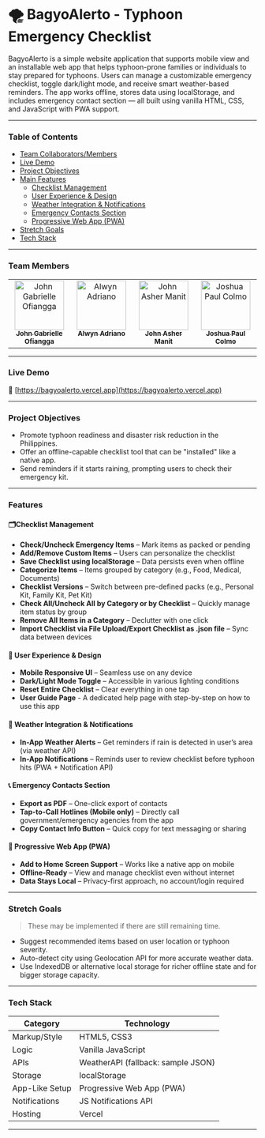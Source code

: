 # 🌪️ BagyoAlerto - Typhoon Emergency Checklist

BagyoAlerto is a simple website application that supports mobile view and an installable web app that helps typhoon-prone families or individuals to stay prepared for typhoons. Users can manage a customizable emergency checklist, toggle dark/light mode, and receive smart weather-based reminders. The app works offline, stores data using localStorage, and includes emergency contact section — all built using vanilla HTML, CSS, and JavaScript with PWA support.

---

### Table of Contents

- [Team Collaborators/Members](#team-members)
- [Live Demo](#live-demo)
- [Project Objectives](#project-objectives)
- [Main Features](#features)
  - [Checklist Management](#features)
  - [User Experience & Design](#features)
  - [Weather Integration & Notifications](#features)
  - [Emergency Contacts Section](#features)
  - [Progressive Web App (PWA)](#features)
- [Stretch Goals](#stretch-goals)
- [Tech Stack](#tech-stack)

---

### Team Members
<table>
  <tbody>
    <tr>
      <td align="center" valign="top" width="14.28%">
        <a href="https://github.com/GABlane">
          <img src="https://avatars.githubusercontent.com/u/154031355?v=4" width="100px;" alt="John Gabrielle Ofiangga"/>
          <br/>
          <sub>
          <b>
            John Gabrielle Ofiangga
          </b>
          </sub>
        </a>
      <td align="center" valign="top" width="14.28%">
        <a href="https://github.com/sis0n">
          <img src="https://avatars.githubusercontent.com/u/149801329?v=4" width="100px;" alt="Alwyn Adriano"/>
          <br/>
          <sub>
          <b>
            Alwyn Adriano
          </b>
          </sub>
        </a>
      </td>
      <td align="center" valign="top" width="14.28%">
        <a href="https://github.com/99lash">
          <img src="https://avatars.githubusercontent.com/u/124173983?v=4" width="100px;" alt="John Asher Manit"/>
          <br/>
          <sub>
          <b>
            John Asher Manit
          </b>
          </sub>
        </a>
      </td>
      <td align="center" valign="top" width="14.28%">
        <a href="https://github.com/merikh2004">
          <img src="https://avatars.githubusercontent.com/u/147936249?v=4" width="100px;" alt="Joshua Paul Colmo"/>
          <br/>
          <sub>
          <b>
            Joshua Paul Colmo
          </b>
          </sub>
        </a>
      </td>
    </tr>
  </tbody>
</table>

---

### Live Demo

🔗 [https://bagyoalerto.vercel.app](https://bagyoalerto.vercel.app)

---

### Project Objectives

- Promote typhoon readiness and disaster risk reduction in the Philippines.
- Offer an offline-capable checklist tool that can be "installed" like a native app.
- Send reminders if it starts raining, prompting users to check their emergency kit.

---

### Features

#### 🗂️Checklist Management
- **Check/Uncheck Emergency Items** – Mark items as packed or pending
- **Add/Remove Custom Items** – Users can personalize the checklist
- **Save Checklist using localStorage** – Data persists even when offline
- **Categorize Items** – Items grouped by category (e.g., Food, Medical, Documents)
- **Checklist Versions** – Switch between pre-defined packs (e.g., Personal Kit, Family Kit, Pet Kit)
- **Check All/Uncheck All by Category or by Checklist** – Quickly manage item status by group
- **Remove All Items in a Category** – Declutter with one click
- **Import Checklist via File Upload/Export Checklist as .json file** – Sync data between devices

#### 📱 User Experience & Design
- **Mobile Responsive UI** – Seamless use on any device
- **Dark/Light Mode Toggle** – Accessible in various lighting conditions
- **Reset Entire Checklist** – Clear everything in one tap
- **User Guide Page** - A dedicated help page with step-by-step on how to use this app


#### 📡 Weather Integration & Notifications
- **In-App Weather Alerts** – Get reminders if rain is detected in user’s area (via weather API)
- **In-App Notifications** – Reminds user to review checklist before typhoon hits (PWA + Notification API)

#### 📞 Emergency Contacts Section
- **Export as PDF** – One-click export of contacts
- **Tap-to-Call Hotlines (Mobile only)** – Directly call government/emergency agencies from the app
- **Copy Contact Info Button** – Quick copy for text messaging or sharing

#### 🧩 Progressive Web App (PWA)
- **Add to Home Screen Support** – Works like a native app on mobile
- **Offline-Ready** – View and manage checklist even without internet
- **Data Stays Local** – Privacy-first approach, no account/login required

---

### Stretch Goals

> These may be implemented if there are still remaining time.

- Suggest recommended items based on user location or typhoon severity.
- Auto-detect city using Geolocation API for more accurate weather data.
- Use IndexedDB or alternative local storage for richer offline state and for bigger storage capacity.

---

### Tech Stack

| Category       | Technology                         |
| -------------- | ---------------------------------- |
| Markup/Style   | HTML5, CSS3                        |
| Logic          | Vanilla JavaScript                 |
| APIs           | WeatherAPI (fallback: sample JSON) |
| Storage        | localStorage                       |
| App-Like Setup | Progressive Web App (PWA)          |
| Notifications  | JS Notifications API               |
| Hosting        | Vercel                             |

---

<!-- 
## Documentation
You can find our documentation on our
[website](https://stretch-goal-muna.com) 
-->
